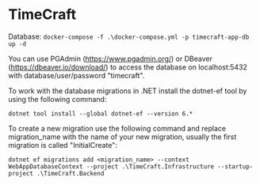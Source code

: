 # TimeCraft
Database:
`docker-compose -f .\docker-compose.yml -p timecraft-app-db up -d`

You can use PGAdmin (https://www.pgadmin.org/) or DBeaver (https://dbeaver.io/download/) to access the database on localhost:5432 with database/user/password "timecraft". 

To work with the database migrations in .NET install the dotnet-ef tool by using the following command:

`dotnet tool install --global dotnet-ef --version 6.*`

To create a new migration use the following command and replace migration_name with the name of your new migration, usually the first migration is called "InitialCreate":

`dotnet ef migrations add <migration_name> --context WebAppDatabaseContext --project .\TimeCraft.Infrastructure --startup-project .\TimeCraft.Backend`
